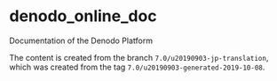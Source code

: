 # denodo_online_doc
Documentation of the Denodo Platform

The content is created from the branch `7.0/u20190903-jp-translation`, which was created from the tag `7.0/u20190903-generated-2019-10-08`.
